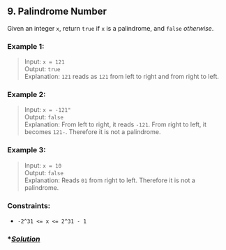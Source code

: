 ## 9. Palindrome Number

Given an integer `x`, return `true` if `x` is a palindrome, and `false` _otherwise_.

### **Example 1:**
> Input: `x = 121`  
> Output: `true`  
> Explanation: `121` reads as `121` from left to right and from right to left.

### **Example 2:**
> Input: `x = -121"`  
> Output: `false`  
> Explanation: From left to right, it reads `-121`. From right to left, it becomes `121-`. Therefore it is not a palindrome.

### **Example 3:**
> Input: `x = 10`  
> Output: `false`  
> Explanation: Reads `01` from right to left. Therefore it is not a palindrome.

### **Constraints:**
* `-2^31 <= x <= 2^31 - 1`

### **[Solution](../src/main/java/ru/druzhininyy/leetcode/exercises/algorithms/problem0009/Solution.java)*